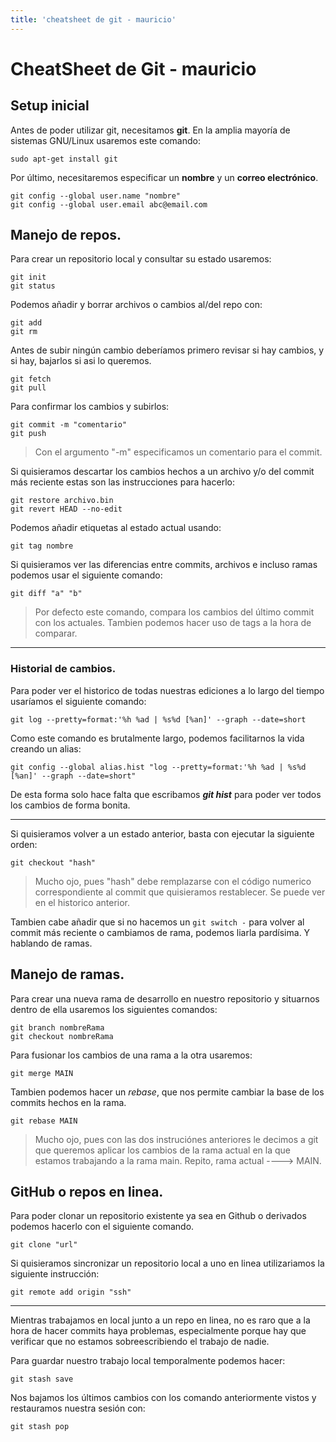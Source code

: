 ```yaml
---
title: 'cheatsheet de git - mauricio'
---
```

# CheatSheet de Git - mauricio
## Setup inicial
Antes de poder utilizar git, necesitamos **git**. En la amplia mayoría de sistemas GNU/Linux usaremos este comando:

 ```
sudo apt-get install git
```

Por último, necesitaremos especificar un **nombre** y un **correo electrónico**.

```
git config --global user.name "nombre"
git config --global user.email abc@email.com
```

 
## Manejo de repos.
Para crear un repositorio local y consultar su estado usaremos:

```
git init
git status
```
Podemos añadir y borrar archivos o cambios al/del repo con: 

```
git add	
git rm
```
Antes de subir ningún cambio deberíamos primero revisar si hay cambios, y si hay, bajarlos si asi lo queremos.
```
git fetch
git pull
```
Para confirmar los cambios y subirlos:
```
git commit -m "comentario"
git push
```
> Con el argumento "-m" especificamos un comentario para el commit.

Si quisieramos descartar los cambios hechos a un archivo y/o del commit más reciente estas son las instrucciones para hacerlo:
```
git restore archivo.bin
git revert HEAD --no-edit
```
Podemos añadir etiquetas al estado actual usando:
```
git tag nombre
```
Si quisieramos ver las diferencias entre commits, archivos e incluso ramas podemos usar el siguiente comando:

```
git diff "a" "b"
```
>Por defecto este comando, compara los cambios del último commit con los actuales. Tambien podemos hacer uso de tags a la hora de comparar.
***
### Historial de cambios.
Para poder ver el historico de todas nuestras ediciones a lo largo del tiempo usaríamos el siguiente comando:

```
git log --pretty=format:'%h %ad | %s%d [%an]' --graph --date=short
```
Como este comando es brutalmente largo, podemos facilitarnos la vida creando un alias:

 ```
git config --global alias.hist "log --pretty=format:'%h %ad | %s%d [%an]' --graph --date=short"
 ```

De esta forma solo hace falta que escribamos ***git hist*** para poder ver todos los cambios de forma bonita.
***
Si quisieramos volver a un estado anterior, basta con ejecutar la siguiente orden:

```
git checkout "hash"
```

> Mucho ojo, pues "hash" debe remplazarse con el código numerico correspondiente al commit que quisieramos restablecer. Se puede ver en el historico anterior.


Tambien cabe añadir que si no hacemos un `git switch -` para volver al commit más reciente o cambiamos de rama, podemos liarla pardísima. Y hablando de ramas.

## Manejo de ramas.

Para crear una nueva rama de desarrollo en nuestro repositorio y situarnos dentro de ella usaremos los siguientes comandos:

```
git branch nombreRama
git checkout nombreRama
```
Para fusionar los cambios de una rama a la otra usaremos: 
```
git merge MAIN
```

Tambien podemos hacer un *rebase*, que nos permite cambiar la base de los commits hechos en la rama.

```
git rebase MAIN
```
>Mucho ojo, pues con las dos instruciónes anteriores le decimos a git que queremos aplicar los cambios de la rama actual en la que estamos trabajando a la rama main.
> Repito, rama actual ----> MAIN.

## GitHub o repos en linea.
Para poder clonar un repositorio existente ya sea en Github o derivados podemos hacerlo con el siguiente comando.
```
git clone "url"
```

Si quisieramos sincronizar un repositorio local a uno en linea utilizariamos la siguiente instrucción:
```
git remote add origin "ssh"
```
***
Mientras trabajamos en local junto a un repo en linea, no es raro que a la hora de hacer commits haya problemas, especialmente porque hay que verificar que no estamos sobreescribiendo el trabajo de nadie.

Para guardar nuestro trabajo local temporalmente podemos hacer:
```
git stash save
```

Nos bajamos los últimos cambios con los comando anteriormente vistos y restauramos nuestra sesión con: 

```
git stash pop
```
